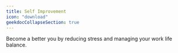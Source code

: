 ```yaml
---
title: Self Improvement
icon: "download"
geekdocCollapseSection: true
---
```


Become a better you by reducing stress and managing your work life balance.
